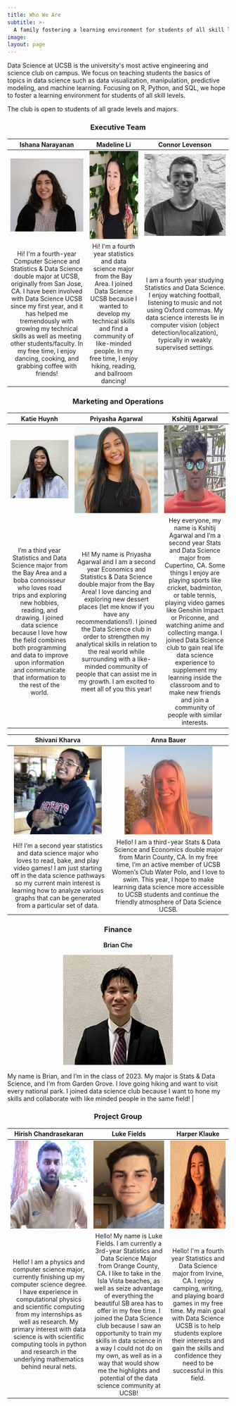 ```yaml
---
title: Who We Are
subtitle: >-
  A family fostering a learning environment for students of all skill levels
image:
layout: page
---
```





Data Science at UCSB is the university's most active engineering and science club on campus. We focus on teaching students the basics of topics in data science such as data visualization, manipulation, predictive modeling, and machine learning. Focusing on R, Python, and SQL, we hope to foster a learning environment for students of all skill levels.

The club is open to students of all grade levels and majors.

<title> Our Officer Team</title>

<center><h3> Executive Team</h3></center>

| Ishana Narayanan    |  Madeline Li   |   Connor Levenson  |
| :----------:        | :----------:   |    :----------:    |
![ishana](/images/members/ishana.jpg)  | <img src="/images/members/madeline.jpg" width="200" height="200">   | ![connor](/images/members/connor.png)  
| Hi! I'm a fourth-year Computer Science and Statistics & Data Science double major at UCSB, originally from San Jose, CA. I have been involved with Data Science UCSB since my first year, and it has helped me tremendously with growing my technical skills as well as meeting other students/faculty. In my free time, I enjoy dancing, cooking, and grabbing coffee with friends! | Hi! I'm a fourth year statistics and data science major from the Bay Area. I joined Data Science UCSB because I wanted to develop my technical skills and find a community of like-minded people. In my free time, I enjoy hiking, reading, and ballroom dancing! | I am a fourth year studying Statistics and Data Science. I enjoy watching football, listening to music and not using Oxford commas. My data science interests lie in computer vision (object detection/localization), typically in weakly supervised settings.


<center><h3> Marketing and Operations</h3></center>

| Katie Huynh   |  Priyasha Agarwal  | Kshitij Agarwal |
| :----------:  |  :----------:      | :----------:    |
![katie](/images/members/katie.jpg)  | <img src="/images/members/priyasha.png" width="200" height="200">  | <img src="/images/members/krish.png" width="200" height="200">     |
| I’m a third year Statistics and Data Science major from the Bay Area and a boba connoisseur who loves road trips and exploring new hobbies, reading, and drawing. I joined data science because I love how the field combines both programming and data to improve upon information and communicate that information to the rest of the world. | Hi! My name is Priyasha Agarwal and I am a second year Economics and Statistics & Data Science double major from the Bay Area! I love dancing and exploring new dessert places (let me know if you have any recommendations!). I joined the Data Science club in order to strengthen my analytical skills in relation to the real world while surrounding with a like-minded community of people that can assist me in my growth. I am excited to meet all of you this year! | Hey everyone, my name is Kshitij Agarwal and I’m a second year Stats and Data Science major from Cupertino, CA. Some things I enjoy are playing sports like cricket, badminton, or table tennis, playing video games like Genshin Impact or Priconne, and watching anime and collecting manga. I joined Data Science club to gain real life data science experience to supplement my learning inside the classroom and to make new friends and join a community of people with similar interests. | 



| Shivani Kharva | Anna Bauer   |
| :----------:   | :----------: |
 <img src="/images/members/shivani.jpeg" width="200" height="200">  | <img src="/images/members/anna.png" width="200" height="200">  |
| Hi!! I’m a second year statistics and data science major who loves to read, bake, and play video games! I am just starting off in the data science pathways so my current main interest is learning how to analyze various graphs that can be generated from a particular set of data.   | Hello! I am a third-year Stats & Data Science and Economics double major from Marin County, CA. In my free time, I’m an active member of UCSB Women’s Club Water Polo, and I love to swim. This year, I hope to make learning data science more accessible to UCSB students and continue the friendly atmosphere of Data Science UCSB.  |




<center><h3> Finance</h3></center>

<center> <b>Brian Che</b> </center>

<p align="center">
<img src="/images/members/brian.jpg" width="250" height="250"/> 
</p>
My name is Brian, and I’m in the class of 2023. My major is Stats & Data Science, and I’m from Garden Grove. I love going hiking and want to visit every national park. I joined data science club because I want to hone my skills and collaborate with like minded people in the same field!   |

<center><h3> Project Group</h3></center>

| Hirish Chandrasekaran  |   Luke Fields   |  Harper Klauke  |
| :----------:           |   :----------:  |  :----------:   |
| <img src="/images/members/hirish.jpg" width="200" height="200">  | <img src="/images/members/luke.JPG" width="200" height="200">  | <img src="/images/members/harper.jpg" width="200" height="200">  |
Hello! I am a physics and computer science major, currently finishing up my computer science degree. I have experience in computational physics and scientific computing from my internships as well as research. My primary interest with data science is with scientific computing tools in python and research in the underlying mathematics behind neural nets.   | Hello! My name is Luke Fields. I am currently a 3rd-year Statistics and Data Science Major from Orange County, CA. I like to take in the Isla Vista beaches, as well as seize advantage of everything the beautiful SB area has to offer in my free time. I joined the Data Science club because I saw an opportunity to train my skills in data science in a way I could not do on my own, as well as in a way that would show me the highlights and potential of the data science community at UCSB!   |   Hello! I'm a fourth year Statistics and Data Science major from Irvine, CA. I enjoy camping, writing, and playing board games in my free time. My main goal with Data Science UCSB is to help students explore their interests and gain the skills and confidence they need to be successful in this field. 



